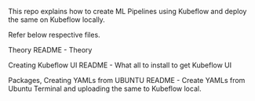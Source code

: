 This repo explains how to create ML Pipelines using Kubeflow and deploy the same on Kubeflow locally.

Refer below respective files.

Theory README - Theory

Creating Kubeflow UI README - What all to install to get Kubeflow UI

Packages, Creating YAMLs from UBUNTU README - Create YAMLs from Ubuntu Terminal and uploading the same to Kubeflow local.